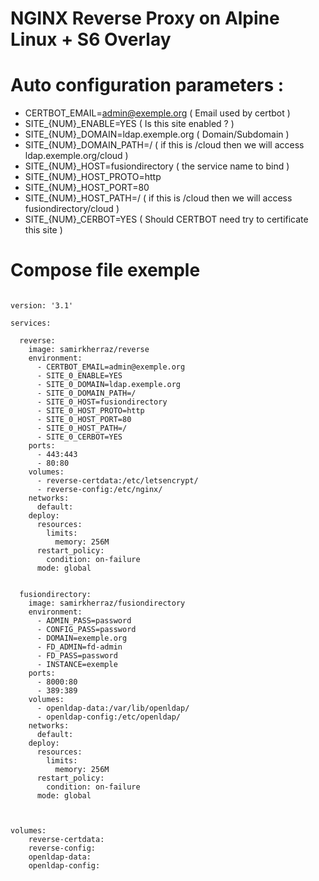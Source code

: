 # NGINX Reverse Proxy on Alpine Linux + S6 Overlay

# Auto configuration parameters :

- CERTBOT_EMAIL=admin@exemple.org ( Email used by certbot )
- SITE_{NUM}_ENABLE=YES ( Is this site enabled ? )
- SITE_{NUM}_DOMAIN=ldap.exemple.org ( Domain/Subdomain )
- SITE_{NUM}_DOMAIN_PATH=/ ( if this is /cloud then we will access ldap.exemple.org/cloud  )
- SITE_{NUM}_HOST=fusiondirectory ( the service name to bind )
- SITE_{NUM}_HOST_PROTO=http 
- SITE_{NUM}_HOST_PORT=80
- SITE_{NUM}_HOST_PATH=/ ( if this is /cloud then we will access fusiondirectory/cloud  )
- SITE_{NUM}_CERBOT=YES ( Should CERTBOT need try to certificate this site )

# Compose file exemple

```

version: '3.1'

services:

  reverse:
    image: samirkherraz/reverse
    environment:
      - CERTBOT_EMAIL=admin@exemple.org
      - SITE_0_ENABLE=YES
      - SITE_0_DOMAIN=ldap.exemple.org
      - SITE_0_DOMAIN_PATH=/
      - SITE_0_HOST=fusiondirectory
      - SITE_0_HOST_PROTO=http
      - SITE_0_HOST_PORT=80
      - SITE_0_HOST_PATH=/
      - SITE_0_CERBOT=YES
    ports:
      - 443:443
      - 80:80
    volumes:
      - reverse-certdata:/etc/letsencrypt/
      - reverse-config:/etc/nginx/
    networks:
      default:
    deploy:
      resources:
        limits:
          memory: 256M
      restart_policy:
        condition: on-failure
      mode: global


  fusiondirectory:
    image: samirkherraz/fusiondirectory
    environment:
      - ADMIN_PASS=password
      - CONFIG_PASS=password
      - DOMAIN=exemple.org
      - FD_ADMIN=fd-admin
      - FD_PASS=password
      - INSTANCE=exemple
    ports:
      - 8000:80
      - 389:389
    volumes:
      - openldap-data:/var/lib/openldap/
      - openldap-config:/etc/openldap/
    networks:
      default:
    deploy:
      resources:
        limits:
          memory: 256M
      restart_policy:
        condition: on-failure
      mode: global



volumes:
    reverse-certdata:
    reverse-config:
    openldap-data:
    openldap-config:

```